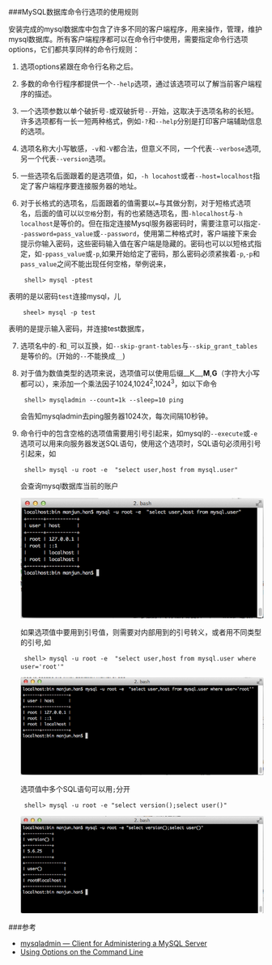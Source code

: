 ###MySQL数据库命令行选项的使用规则

安装完成的mysql数据库中包含了许多不同的客户端程序，用来操作，管理，维护mysql数据库。所有客户端程序都可以在命令行中使用，需要指定命令行选项options，它们都共享同样的命令行规则：

1. 选项options紧跟在命令行名称之后。
2. 多数的命令行程序都提供一个`--help`选项，通过该选项可以了解当前客户端程序的描述。
3. 一个选项参数以单个破折号`-`或双破折号`--`开始，这取决于选项名称的长短。许多选项都有一长一短两种格式，例如`-?`和`--help`分别是打印客户端辅助信息的选项。
4. 选项名称大小写敏感，`-v`和`-V`都合法，但意义不同，一个代表`--verbose`选项,另一个代表`--version`选项。
5. 一些选项名后面跟着的是选项值，如，`-h locahost`或者`--host=localhost`指定了客户端程序要连接服务器的地址。
6. 对于长格式的选项名，后面跟着的值需要以`=`与其做分割，对于短格式选项名，后面的值可以以`空格`分割，有的也紧随选项名，图`-hlocalhost`与`-h localhost`是等价的。但在指定连接Mysql服务器密码时，需要注意可以指定`--password=pass_value`或`--password`，使用第二种格式时，客户端接下来会提示你输入密码，这些密码输入值在客户端是隐藏的。密码也可以以短格式指定，如`-ppass_value`或`-p`,如果开始给定了密码，那么密码必须紧挨着`-p`,`-p`和`pass_value`之间不能出现任何空格，举例说来，

		shell> mysql -ptest
表明的是以密码`test`连接mysql，儿
	
		sheel> mysql -p test
表明的是提示输入密码，并连接test数据库，		

7. 选项名中的`-`和`_`可以互换，如`--skip-grant-tables`与`--skip_grant_tables`是等价的。(开始的`--`不能换成`__`)
8. 对于值为数值类型的选项来说，选项值可以使用后缀__K__,__M__,__G__（字符大小写都可以），来添加一个乘法因子1024,<span>1024<sup>2</sup></span>,<span>1024<sup>3</sup></span>，如以下命令

		shell> mysqladmin --count=1k --sleep=10 ping
		
	会告知mysqladmin去ping服务器1024次，每次间隔10秒钟。

9. 命令行中的包含空格的选项值需要用引号引起来，如mysql的`--execute`或`-e`选项可以用来向服务器发送SQL语句，使用这个选项时，SQL语句必须用引号引起来，如

		shell> mysql -u root -e  "select user,host from mysql.user"

	会查询mysql数据库当前的账户

	![1.png](1.png)
	
	如果选项值中要用到引号值，则需要对内部用到的引号转义，或者用不同类型的引号,如
	
		shell> mysql -u root -e  "select user,host from mysql.user where user='root'"
		
	![2.png](2.png)		
		
	选项值中多个SQL语句可以用`;`分开
	
		shell> mysql -u root -e "select version();select user()"
	
	![3.png](3.png)
		
###参考

+ [mysqladmin — Client for Administering a MySQL Server][1]
+ [Using Options on the Command Line][2]

[1]: http://dev.mysql.com/doc/refman/5.6/en/mysqladmin.html
[2]: http://dev.mysql.com/doc/refman/5.6/en/command-line-options.html






		